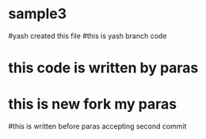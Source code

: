 # sample3
#yash created this file
#this is yash branch code
# this code is written by paras

# this is new fork my paras

#this is written before paras accepting second commit

